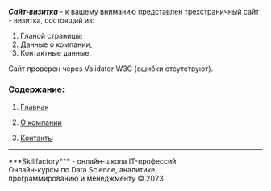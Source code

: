 ***Сайт-визитка*** - к вашему вниманию представлен трехстраничный сайт - визитка, состоящий из:
1.  Гланой страницы;
2.  Данные о компании;
3.  Контактные данные.

Сайт проверен через Validator W3C (ошибки отсутствуют).

### Cодержание:
1. [Главная](./index.html)


2. [О компании](./about.html)

 

3. [Контакты](./contacts.html)

<hr>
***Skillfactory*** -  oнлайн-школа IT-профессий. <br>Онлайн-курсы по Data Science, 
            аналитике, <br>программированию и менеджменту © 2023
